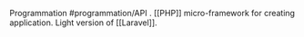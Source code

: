 Programmation #programmation/API .
[[PHP]] micro-framework for creating application.
Light version of [[Laravel]].
